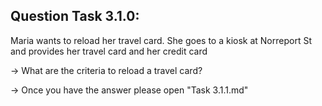 Question Task 3.1.0:
--------------------

Maria wants to reload her travel card. 
She goes to a kiosk at Norreport St and provides her travel card and her credit card

-> What are the criteria to reload a travel card?

-> Once you have the answer please open "Task 3.1.1.md"
